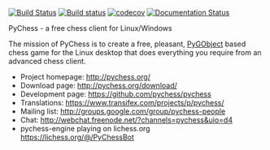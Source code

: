 [![Build Status](https://travis-ci.org/pychess/pychess.svg?branch=master)](https://travis-ci.org/pychess/pychess)
[![Build status](https://ci.appveyor.com/api/projects/status/6ogd60wtqw84k5yv?svg=true)](https://ci.appveyor.com/project/gbtami/pychess-1t7a2)
[![codecov](https://codecov.io/gh/pychess/pychess/branch/master/graph/badge.svg)](https://codecov.io/gh/pychess/pychess)
[![Documentation Status](https://readthedocs.org/projects/pychess/badge/?version=latest)](http://pychess.readthedocs.org/en/latest/?badge=latest)

PyChess - a free chess client for Linux/Windows

The mission of PyChess is to create a free, pleasant, [PyGObject](https://pygobject.readthedocs.io/) based chess game for the
Linux desktop that does everything you require from an advanced chess client.

- Project homepage: http://pychess.org/
- Download page: http://pychess.org/download/
- Development page: https://github.com/pychess/pychess
- Translations: https://www.transifex.com/projects/p/pychess/
- Mailing list: http://groups.google.com/group/pychess-people
- Chat: http://webchat.freenode.net/?channels=pychess&uio=d4
- pychess-engine playing on lichess.org https://lichess.org/@/PyChessBot
